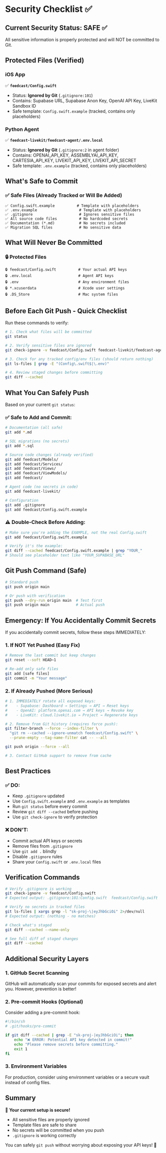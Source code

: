 # Security Checklist ✅

## Current Security Status: SAFE ✅

All sensitive information is properly protected and will NOT be committed to Git.

## Protected Files (Verified)

### iOS App
✅ **`feedcast/Config.swift`**
- Status: **Ignored by Git** (`.gitignore:101`)
- Contains: Supabase URL, Supabase Anon Key, OpenAI API Key, LiveKit Sandbox ID
- Safe template: `Config.swift.example` (tracked, contains only placeholders)

### Python Agent
✅ **`feedcast-livekit/feedcast-agent/.env.local`**
- Status: **Ignored by Git** (`.gitignore:2` in agent folder)
- Contains: OPENAI_API_KEY, ASSEMBLYAI_API_KEY, CARTESIA_API_KEY, LIVEKIT_API_KEY, LIVEKIT_API_SECRET
- Safe template: `.env.example` (tracked, contains only placeholders)

## What's Safe to Commit

### ✅ Safe Files (Already Tracked or Will Be Added)
```
✅ Config.swift.example          # Template with placeholders
✅ .env.example                   # Template with placeholders
✅ .gitignore                     # Ignores sensitive files
✅ All source code files          # No hardcoded secrets
✅ Documentation (*.md)           # No secrets included
✅ Migration SQL files            # No sensitive data
```

## What Will Never Be Committed

### 🔒 Protected Files
```
🔒 feedcast/Config.swift          # Your actual API keys
🔒 .env.local                     # Agent API keys
🔒 .env                           # Any environment files
🔒 *.xcuserdata                   # Xcode user settings
🔒 .DS_Store                      # Mac system files
```

## Before Each Git Push - Quick Checklist

Run these commands to verify:

```bash
# 1. Check what files will be committed
git status

# 2. Verify sensitive files are ignored
git check-ignore -v feedcast/Config.swift feedcast-livekit/feedcast-agent/.env.local

# 3. Check for any tracked config/env files (should return nothing)
git ls-files | grep -E "(Config\.swift$|\.env)"

# 4. Review staged changes before committing
git diff --cached
```

## What You Can Safely Push

Based on your current `git status`:

### ✅ Safe to Add and Commit:
```bash
# Documentation (all safe)
git add *.md

# SQL migrations (no secrets)
git add *.sql

# Source code changes (already verified)
git add feedcast/Models/
git add feedcast/Services/
git add feedcast/Views/
git add feedcast/ViewModels/
git add feedcast/

# Agent code (no secrets in code)
git add feedcast-livekit/

# Configuration
git add .gitignore
git add feedcast/Config.swift.example
```

### ⚠️ Double-Check Before Adding:
```bash
# Make sure you're adding the EXAMPLE, not the real Config.swift
git add feedcast/Config.swift.example

# Verify it's the example:
git diff --cached feedcast/Config.swift.example | grep "YOUR_"
# Should see placeholder text like "YOUR_SUPABASE_URL"
```

## Git Push Command (Safe)

```bash
# Standard push
git push origin main

# Or push with verification
git push --dry-run origin main  # Test first
git push origin main            # Actual push
```

## Emergency: If You Accidentally Commit Secrets

If you accidentally commit secrets, follow these steps IMMEDIATELY:

### 1. If NOT Yet Pushed (Easy Fix)
```bash
# Remove the last commit but keep changes
git reset --soft HEAD~1

# Re-add only safe files
git add [safe files]
git commit -m "Your message"
```

### 2. If Already Pushed (More Serious)
```bash
# 1. IMMEDIATELY rotate all exposed keys:
#    - Supabase: Dashboard → Settings → API → Reset keys
#    - OpenAI: platform.openai.com → API keys → Revoke key
#    - LiveKit: cloud.livekit.io → Project → Regenerate keys

# 2. Remove from Git history (requires force push):
git filter-branch --force --index-filter \
  "git rm --cached --ignore-unmatch feedcast/Config.swift" \
  --prune-empty --tag-name-filter cat -- --all

git push origin --force --all

# 3. Contact GitHub support to remove from cache
```

## Best Practices

### ✅ DO:
- Keep `.gitignore` updated
- Use `Config.swift.example` and `.env.example` as templates
- Run `git status` before every commit
- Review `git diff --cached` before pushing
- Use `git check-ignore` to verify protection

### ❌ DON'T:
- Commit actual API keys or secrets
- Remove files from `.gitignore`
- Use `git add .` blindly
- Disable `.gitignore` rules
- Share your `Config.swift` or `.env.local` files

## Verification Commands

```bash
# Verify .gitignore is working
git check-ignore -v feedcast/Config.swift
# Expected output: .gitignore:101:Config.swift	feedcast/Config.swift

# Verify no secrets in tracked files
git ls-files | xargs grep -l "sk-proj-\|eyJhbGciOi" 2>/dev/null
# Expected output: (nothing - no matches)

# Check what's staged
git diff --cached --name-only

# See full diff of staged changes
git diff --cached
```

## Additional Security Layers

### 1. GitHub Secret Scanning
GitHub will automatically scan your commits for exposed secrets and alert you. However, prevention is better!

### 2. Pre-commit Hooks (Optional)
Consider adding a pre-commit hook:

```bash
#!/bin/sh
# .git/hooks/pre-commit

if git diff --cached | grep -E "sk-proj-|eyJhbGciOi"; then
    echo "❌ ERROR: Potential API key detected in commit!"
    echo "Please remove secrets before committing."
    exit 1
fi
```

### 3. Environment Variables
For production, consider using environment variables or a secure vault instead of config files.

## Summary

🎉 **Your current setup is secure!**

- All sensitive files are properly ignored
- Template files are safe to share
- No secrets will be committed when you push
- `.gitignore` is working correctly

You can safely `git push` without worrying about exposing your API keys! 🚀

